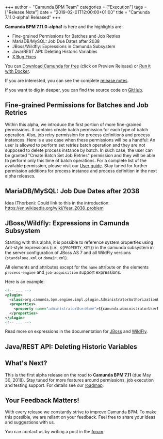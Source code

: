 +++
author = "Camunda BPM Team"
categories = ["Execution"]
tags = ["Release Note"]
date = "2019-02-01T12:00:00+01:00"
title = "Camunda 7.11.0-alpha1 Released"
+++

**Camunda BPM 7.11.0-alpha1** is here and the highlights are:

* Fine-grained Permissions for Batches and Job Retries
* MariaDB/MySQL: Job Due Dates after 2038
* JBoss/Wildfly: Expressions in Camunda Subsystem
* Java/REST API: Deleting Historic Variables
* [X Bug Fixes](https://app.camunda.com/jira/issues/?jql=issuetype%20%3D%20%22Bug%20Report%22%20AND%20fixVersion%20%3D%207.11.0-alpha1)

You can [Download Camunda for free](https://camunda.com/download/) (click on Preview Release) or [Run it with Docker](https://hub.docker.com/r/camunda/camunda-bpm-platform/).


If you are interested, you can see the complete [release notes](https://app.camunda.com/jira/secure/ReleaseNote.jspa?projectId=10230&version=15346).

If you want to dig in deeper, you can find the source code on [GitHub](https://github.com/camunda/camunda-bpm-platform/releases/tag/7.11.0-alpha1).

<!--more-->

## Fine-grained Permissions for Batches and Job Retries

Within this alpha, we introduce the first portion of more fine-grained permissions. It contains create batch permission for each type of batch operation. Also, job retry permission for process definitions and process instances. Here is a use case when these permissions will be a handful: An user is allowed to perform set retries batch operation and they are not supposed to delete process instance by batch. In such case, the user can be granted "Create Batch Set Job Retries" permission and they will be able to perform only this time of batch operations. For a complete list of the available permission, please visit our [User guide](https://docs.camunda.org/manual/latest/user-guide/process-engine/authorization-service/#additional-batch-permissions). Stay tuned for further permission additions for process instance and process definition in the next alpha releases. 

## MariaDB/MySQL: Job Due Dates after 2038

Idea (Thorben): Could link to this in the introduction: https://en.wikipedia.org/wiki/Year_2038_problem

## JBoss/Wildfly: Expressions in Camunda Subsystem

Starting with this alpha, it is possible to reference system properties using Ant-style expressions (i.e., `${PROPERTY_KEY}`) in the camunda subsystem in the server configuration of JBoss AS 7 and all WildFly versions (`standalone.xml` or `domain.xml`). 

All elements and attributes except for the `name` attribute on the elements `process-engine` and `job-acquisition` support expressions. 

Here is an example:

```xml
<!-- ... -->
<plugin>
  <class>org.camunda.bpm.engine.impl.plugin.AdministratorAuthorizationPlugin</class>
  <properties>
    <property name="administratorUserName">${camunda.administratorUserName}</property>
  </properties>
</plugin>
<!-- ... -->
```

Read more on expressions in the documentation for [JBoss](https://docs.jboss.org/author/display/AS71/Expressions) and [WildFly](http://docs.wildfly.org/15/Extending_WildFly.html#expressions).

## Java/REST API: Deleting Historic Variables

<!--no-more-->

## What's Next?

This is the first alpha release on the road to **Camunda BPM 7.11** (due May 30, 2018). Stay tuned for more features around permissions, job execution and testing support. For details see our [roadmap](https://camunda.com/learn/community/#roadmap).

## Your Feedback Matters!

With every release we constantly strive to improve Camunda BPM. To make this possible, we are reliant on your feedback. Feel free to share your ideas and suggestions with us.

You can contact us by writing a post in the [forum](https://forum.camunda.org/).
